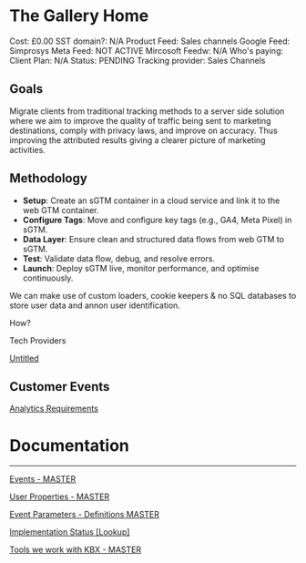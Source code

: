 # The Gallery Home

Cost: £0.00
SST domain?: N/A
Product Feed: Sales channels
Google Feed: Simprosys
Meta Feed: NOT ACTIVE
Mircosoft Feedw: N/A
Who's paying: Client
Plan: N/A
Status: PENDING
Tracking provider: Sales Channels

## **Goals**

Migrate clients from traditional tracking methods to a server side solution where we aim to improve the quality of traffic being sent to marketing destinations, comply with privacy laws, and improve on accuracy. Thus improving the attributed results giving a clearer picture of marketing activities. 

## Methodology

- **Setup**: Create an sGTM container in a cloud service and link it to the web GTM container.
- **Configure Tags**: Move and configure key tags (e.g., GA4, Meta Pixel) in sGTM.
- **Data Layer**:  Ensure clean and structured data flows from web GTM to sGTM.
- **Test**: Validate data flow, debug, and resolve errors.
- **Launch**: Deploy sGTM live, monitor performance, and optimise continuously.

We can make use of custom loaders, cookie keepers & no SQL databases to store user data and annon user identification. 

How? 

Tech Providers

[Untitled](The%20Gallery%20Home%2014c7dee22b17802bac59f0573fdedc08/Untitled%201597dee22b178147b258e9d350e2423b.csv)

## Customer Events

[Analytics Requirements](The%20Gallery%20Home%2014c7dee22b17802bac59f0573fdedc08/Analytics%20Requirements%201597dee22b1781e896f4e6ea98118711.csv)

# Documentation

---

[Events - MASTER](https://www.notion.so/14d7dee22b178151afc7c1bc70063cb9?pvs=21)

[User Properties - MASTER](https://www.notion.so/14d7dee22b1781879fcaf90e76be1a9d?pvs=21)

[Event Parameters - Definitions MASTER](https://www.notion.so/14d7dee22b178156bfa1c2bc77350877?pvs=21)

[Implementation Status [Lookup]](https://www.notion.so/14d7dee22b17818bb201e9eea75584c1?pvs=21)

[Tools we work with KBX - MASTER](https://www.notion.so/14d7dee22b178071a3dcd550d34504f4?pvs=21)